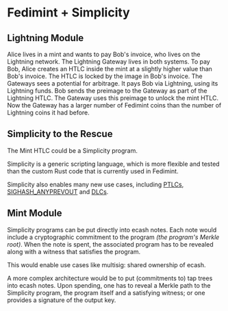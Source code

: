 # Fedimint + Simplicity

## Lightning Module

Alice lives in a mint and wants to pay Bob's invoice, who lives on the Lightning network. The Lightning Gateway lives in both systems. To pay Bob, Alice creates an HTLC inside the mint at a slightly higher value than Bob's invoice. The HTLC is locked by the image in Bob's invoice. The Gateways sees a potential for arbitrage. It pays Bob via Lightning, using its Lightning funds. Bob sends the preimage to the Gateway as part of the Lightning HTLC. The Gateway uses this preimage to unlock the mint HTLC. Now the Gateway has a larger number of Fedimint coins than the number of Lightning coins it had before.

## Simplicity to the Rescue

The Mint HTLC could be a Simplicity program.

Simplicity is a generic scripting language, which is more flexible and tested than the custom Rust code that is currently used in Fedimint.

Simplicity also enables many new use cases, including [PTLCs](https://bitcoinops.org/en/topics/ptlc/), [SIGHASH_ANYPREVOUT](https://bitcoinops.org/en/topics/sighash_anyprevout/) and [DLCs](https://bitcoinops.org/en/topics/discreet-log-contracts/).

## Mint Module

Simplicity programs can be put directly into ecash notes. Each note would include a cryptographic commitment to the program _(the program's Merkle root)_. When the note is spent, the associated program has to be revealed along with a witness that satisfies the program.

This would enable use cases like multisig: shared ownership of ecash.

A more complex architecture would be to put (commitments to) tap trees into ecash notes. Upon spending, one has to reveal a Merkle path to the Simplicity program, the program itself and a satisfying witness; or one provides a signature of the output key.

